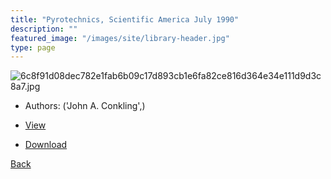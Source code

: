 ```yaml
---
title: "Pyrotechnics, Scientific America July 1990"
description: ""
featured_image: "/images/site/library-header.jpg"
type: page
---
```


![6c8f91d08dec782e1fab6b09c17d893cb1e6fa82ce816d364e34e111d9d3c8a7.jpg](https://drive.google.com/uc?export=view&id=159S0OaAVjRsLx8r80Bz0Ro65ROhusW3C)
* Authors: ('John A. Conkling',)
* [View](https://drive.google.com/uc?export=view&id=1s2xZCLxpFPT0K9K8gVyvvI_VMCkDLhft)

* [Download](https://drive.google.com/uc?export=download&id=1s2xZCLxpFPT0K9K8gVyvvI_VMCkDLhft)

[Back](http://localhost:1313/library/ebooks/
)